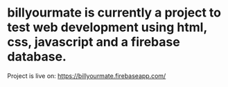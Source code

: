 # billyourmate is currently a project to test web development using html, css, javascript and a firebase database.

Project is live on: https://billyourmate.firebaseapp.com/
